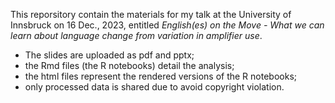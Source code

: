 This reporsitory contain the materials for my talk at the University of Innsbruck on 16 Dec., 2023, entitled *English(es) on the Move - What we can learn about language change from variation in amplifier use*.

+ The slides are uploaded as pdf and pptx;
+ the Rmd files (the R notebooks) detail the analysis;
+ the html files represent the rendered versions of the R notebooks;
+ only processed data is shared due to avoid copyright violation.
